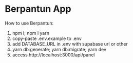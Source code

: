 # Berpantun App

How to use Berpantun:
1. npm i; npm i yarn
3. copy-paste .env.example to .env
4. add DATABASE_URL in .env with supabase url or other
5. yarn db:generate; yarn db:migrate; yarn dev
8. access http://localhost:3000/api/panel

